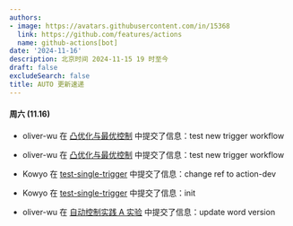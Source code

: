 ```yaml
---
authors:
- image: https://avatars.githubusercontent.com/in/15368
  link: https://github.com/features/actions
  name: github-actions[bot]
date: '2024-11-16'
description: 北京时间 2024-11-15 19 时至今
draft: false
excludeSearch: false
title: AUTO 更新速递
---
```


#### 周六 (11.16)

- oliver-wu 在 [凸优化与最优控制](https://github.com/HITSZ-OpenAuto/AUTO5023) 中提交了信息：test new trigger workflow

- oliver-wu 在 [凸优化与最优控制](https://github.com/HITSZ-OpenAuto/AUTO5023) 中提交了信息：test new trigger workflow

- Kowyo 在 [test-single-trigger](https://github.com/HITSZ-OpenAuto/test-single-trigger) 中提交了信息：change ref to action-dev

- Kowyo 在 [test-single-trigger](https://github.com/HITSZ-OpenAuto/test-single-trigger) 中提交了信息：init

- oliver-wu 在 [自动控制实践 A 实验](https://github.com/HITSZ-OpenAuto/AUTO3016) 中提交了信息：update word version

